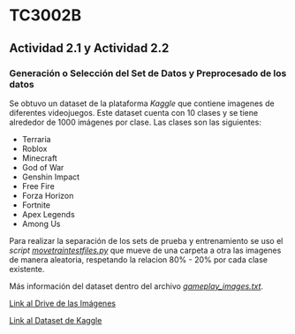 # TC3002B

## Actividad 2.1 y Actividad 2.2
### Generación o Selección del Set de Datos y Preprocesado de los datos 
Se obtuvo un dataset de la plataforma _Kaggle_ que contiene imagenes de diferentes videojuegos. Este dataset cuenta con 10 clases y se tiene alrededor de 1000 imágenes por clase.
Las clases son las siguientes:
* Terraria
* Roblox
* Minecraft
* God of War
* Genshin Impact
* Free Fire
* Forza Horizon
* Fortnite
* Apex Legends
* Among Us

Para realizar la separación de los sets de prueba y entrenamiento se uso el _script_ [*movetraintestfiles.py*](https://github.com/AdrenalChip/TC3002B/blob/main/movetraintestfiles.py) que mueve de una carpeta a otra las imagenes de manera aleatoria, respetando la relacion 80% - 20% por cada clase existente.

Más información del dataset dentro del archivo [*gameplay_images.txt*](https://github.com/AdrenalChip/TC3002B/blob/main/gameplay_images.txt).   

[Link al Drive de las Imágenes](https://drive.google.com/drive/folders/11SkaT7sGMPT6QlXJ7xYzSnjdPyowvUmV?usp=sharing)

[Link al Dataset de Kaggle](https://www.kaggle.com/datasets/aditmagotra/gameplay-images)
